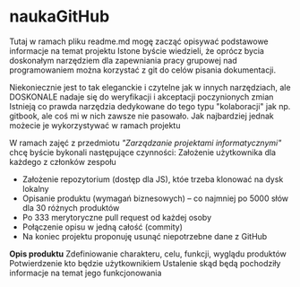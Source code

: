 # naukaGitHub

Tutaj w ramach pliku readme.md mogę zacząć opisywać podstawowe informacje na temat projektu
Istone byście wiedzieli, że oprócz bycia doskonałym narzędziem dla zapewniania pracy grupowej nad programowaniem można korzystać z git do celów pisania dokumentacji.

Niekoniecznie jest to tak eleganckie i czytelne jak w innych narzędziach, ale DOSKONALE nadaje się do weryfikacji i akceptacji poczynionych zmian
Istnieją co prawda narzędzia dedykowane do tego typu "kolaboracji" jak np. gitbook, ale coś mi w nich zawsze nie pasowało.
Jak najbardziej jednak możecie je wykorzystywać w ramach projektu

W ramach zajęć z przedmiotu *"Zarządzanie projektami informatycznymi"* chcę byście bykonali następujące czynności:
Założenie użytkownika dla każdego z członków zespołu
- Założenie repozytorium (dostęp dla JS), któe  trzeba klonować na dysk lokalny
- Opisanie produktu (wymagań biznesowych) – co najmniej po 5000 słów dla 30 różnych produktów 
- Po 333 merytoryczne pull request od każdej osoby
- Połączenie opisu w jedną całość (commity)
- Na koniec projektu proponuję usunąć niepotrzebne dane z GitHub

**Opis produktu** 
Zdefiniowanie charakteru, celu, funkcji, wyglądu produktów
Potwierdzenie kto będzie użytkownikiem
Ustalenie skąd będą pochodziły informacje na temat jego funkcjonowania 
